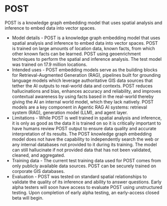 # POST
POST is a knowledge graph embedding model that uses spatial analysis and inference to embed data into vector spaces.

* Model details -  POST is a knowledge graph embedding model that uses spatial analysis and inference to embed data 
into vector spaces. POST is trained on large amounts of location data, known facts, from which other known facts can 
be learned. POST using geoenrichment techniques to perform the spatial and inference analysis. The test model was 
trained on 17.9 million locations.
* Intended uses -  POST embedding models serve as the building blocks for Retrieval-Augmented Generation (RAG), pipelines built for grounding language models which leverage authoritative GIS data sources that tether the AI outputs to real-world data and contexts. POST reduces hallucinations and bias, enhances accuracy and reliability, and improves contextual awareness by using facts based in the real-world thereby giving the AI an internal world model, which they lack natively. POST models are a key component in Agentic RAG AI systems: retrieval system (RAG), generation model (LLM), and agent layer.
* Limitations - While POST is well trained in spatial analysis and inference, it is only as good as the data it is 
trained on so it is critically important to have humans review POST output to ensure data quality and accurate 
interpretation of its results. The POST knowledge graph embedding model does not have the capability to 
independently search the web or any internal databases not provided to it during its training. The model can still 
hallucinate if not provided data that has not been validated, cleaned, and aggregated.
* Training data - The current test training data used for POST comes from only publicly available data sources. POST 
can be securely trained on corporate GIS databases.
* Evaluation - POST was tested on standard spatial relationships to validate the quality of its inference and ability 
to answer questions. Early alpha testers will soon have access to evaluate POST using unstructured testing. Upon 
completion of early alpha testing, an early-access closed beta will begin.

